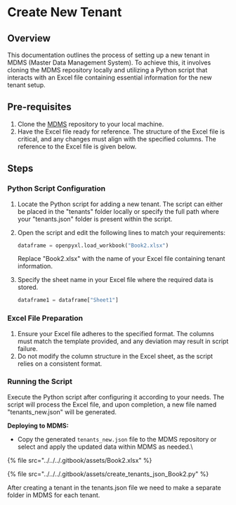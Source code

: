 # Create New Tenant

## Overview

This documentation outlines the process of setting up a new tenant in MDMS (Master Data Management System). To achieve this, it involves cloning the MDMS repository locally and utilizing a Python script that interacts with an Excel file containing essential information for the new tenant setup.

## Pre-requisites

1. Clone the [MDMS](https://github.com/misdwss/mdms-mgramseva) repository to your local machine.
2. Have the Excel file ready for reference. The structure of the Excel file is critical, and any changes must align with the specified columns. The reference to the Excel file is given below.

## Steps

### Python Script Configuration

1. Locate the Python script for adding a new tenant. The script can either be placed in the "tenants" folder locally or specify the full path where your "tenants.json" folder is present within the script.
2.  Open the script and edit the following lines to match your requirements:

    ```python
    dataframe = openpyxl.load_workbook("Book2.xlsx")
    ```



    Replace "Book2.xlsx" with the name of your Excel file containing tenant information.
3.  Specify the sheet name in your Excel file where the required data is stored.

    ```python
    dataframe1 = dataframe["Sheet1"]
    ```

### Excel File Preparation

1. Ensure your Excel file adheres to the specified format. The columns must match the template provided, and any deviation may result in script failure.
2. Do not modify the column structure in the Excel sheet, as the script relies on a consistent format.

### Running the Script

Execute the Python script after configuring it according to your needs. The script will process the Excel file, and upon completion, a new file named "tenants\_new.json" will be generated.

**Deploying to MDMS:**

* Copy the generated `tenants_new.json` file to the MDMS repository or select and apply the updated data within MDMS as needed.\


{% file src="../../../.gitbook/assets/Book2.xlsx" %}

{% file src="../../../.gitbook/assets/create_tenants_json_Book2.py" %}

After creating a tenant in the tenants.json file we need to make a separate folder in MDMS for each tenant.
